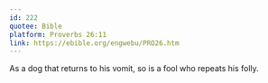 ```yaml
---
id: 222
quotee: Bible
platform: Proverbs 26:11
link: https://ebible.org/engwebu/PRO26.htm
---
```

As a dog that returns to his vomit,
so is a fool who repeats his folly.